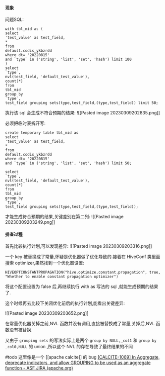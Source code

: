 
#### 现象

问题SQL:

```
with tbl_mid as (  
select  
'test_value' as test_field,  
*  
from  
default.codis_ykbzrdd  
where dt= '20220815'  
and `type` in ('string', 'list', 'set', 'hash') limit 100  
)  
select  
`type`,  
nvl(test_field, 'default_test_value'),  
count(*)  
from  
tbl_mid  
group by  
`type`,  
test_field grouping sets(type,test_field,(type,test_field)) limit 50;
```

执行该 sql 会生成不符合预期的结果:
![[Pasted image 20230309202835.png]]

必须把临时表拆开写:
```
create temporary table tbl_mid as  
select  
'test_value' as test_field,  
*  
from  
default.codis_ykbzrdd  
where dt= '20220815'  
and `type` in ('string', 'list', 'set', 'hash') limit 50;

select  
`type`,  
nvl(test_field, 'default_test_value'),  
count(*)  
from  
tbl_mid  
group by  
`type`,  
test_field grouping sets(type,test_field,(type,test_field));
```

才能生成符合预期的结果,关键差别在第二列:
![[Pasted image 20230309203249.png]]


#### 排查过程

首先比较执行计划,可以发现差异:
![[Pasted image 20230309203316.png]]


一个 key 被替换成了常量,怀疑是优化器做了优化导致的.接着在 HiveConf 类里面搜索 optimizer,果然找到一个优化器设置:

`HIVEOPTCONSTANTPROPAGATION("hive.optimize.constant.propagation", true, "Whether to enable constant propagation optimizer")`

将这个配置设置为 false 后,再继续执行 with as 写法的 sql ,就能生成预期的结果了.  
  
这个时候再去比较下关闭优化前后的执行计划,能看出关键差异:

![[Pasted image 20230309203652.png]]

在常量优化器关掉之前,NVL 函数并没有调用,直接被替换成了常量,关掉后,NVL 函数没有被替换.

又由于 `grouping sets` 的写法实际上是两个 `group by NULL,_col1` 和  `group by _col0,NULL` 的 union ,所以这个 NVL 的存在导致了最终结果的不同

 
#todo 这里像是一个 [[apache calcite]] 的 bug   [[CALCITE-1069] In Aggregate, deprecate indicators, and allow GROUPING to be used as an aggregate function - ASF JIRA (apache.org)](https://issues.apache.org/jira/browse/CALCITE-1069)






















